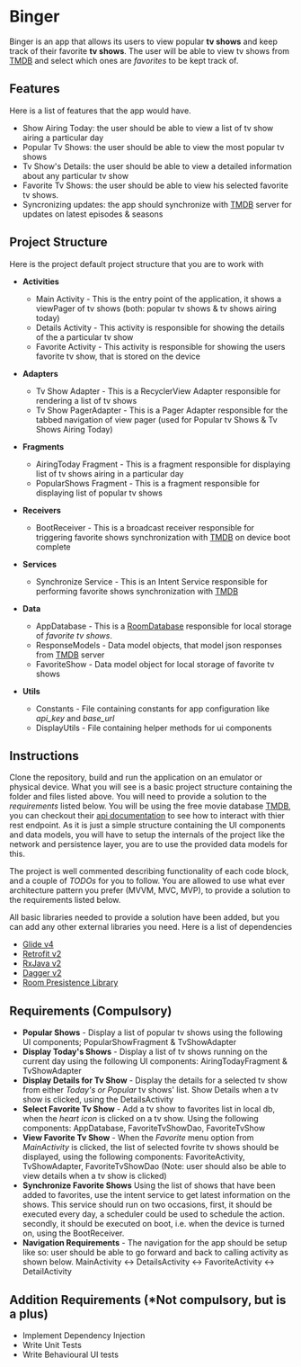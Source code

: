 # Binger

Binger is an app that allows its users to view popular **tv shows** and keep track of their favorite **tv shows**. 
The user will be able to view tv shows from [TMDB](https://www.themoviedb.org/) and select which ones are *favorites* to be kept track of.

## Features
Here is a list of features that the app would have.

- Show Airing Today: the user should be able to view a list of tv show airing a particular day
- Popular Tv Shows: the user should be able to view the most popular tv shows
- Tv Show's Details: the user should be able to view a detailed information about any particular tv show
- Favorite Tv Shows: the user should be able to view his selected favorite tv shows.
- Syncronizing updates: the app should synchronize with [TMDB](https://www.themoviedb.org/) server for updates on latest episodes & seasons


## Project Structure
Here is the project default project structure that you are to work with

* __Activities__
    * Main Activity - This is the entry point of the application, it shows a viewPager of tv shows (both: popular tv shows & tv shows airing today)
    * Details Activity - This activity is responsible for showing the details of the a particular tv show
    * Favorite Activity - This activity is responsible for showing the users favorite tv show, that is stored on the device

* __Adapters__
    * Tv Show Adapter - This is a RecyclerView Adapter responsible for rendering a list of tv shows
    * Tv Show PagerAdapter - This is a Pager Adapter responsible for the tabbed navigation of view pager (used for Popular tv Shows & Tv Shows Airing Today)

* __Fragments__
    * AiringToday Fragment - This is a fragment responsible for displaying list of tv shows airing in a particular day
    * PopularShows Fragment - This is a fragment responsible for displaying list of popular tv shows

* __Receivers__
    * BootReceiver - This is a broadcast receiver responsible for triggering favorite shows synchronization with [TMDB](https://www.themoviedb.org/) on device boot complete

* __Services__
    * Synchronize Service - This is an Intent Service responsible for performing favorite shows synchronization with [TMDB](https://www.themoviedb.org/) 

* __Data__
    * AppDatabase - This is a [RoomDatabase]() responsible for local storage of *favorite tv shows*.
    * ResponseModels - Data model objects, that model json responses from [TMDB](https://www.themoviedb.org/) server
    * FavoriteShow - Data model object for local storage of favorite tv shows

* __Utils__
    * Constants - File containing constants for app configuration like *api_key* and *base_url*
    * DisplayUtils - File containing helper methods for ui components

    
## Instructions
Clone the repository, build and run the application on an emulator or physical device. What you will see is a basic project structure containing the folder and files listed above. You will need to provide a solution to the *requirements* listed below. You will be using the free movie database [TMDB](https://www.themoviedb.org/), you can checkout their [api documentation](https://www.themoviedb.org/documentation/api) to see how to interact with thier rest endpoint. As it is just a simple structure containing the UI components and data models, you will have to setup the internals of the project like the network and persistence layer, you are to use the provided data models for this.

The project is well commented describing functionality of each code block, and a couple of *TODOs* for you to follow. You are allowed to use what ever architecture pattern you prefer (MVVM, MVC, MVP), to provide a solution to the requirements listed below.

All basic libraries needed to provide a solution have been added, but you can add any other external libraries you need. 
Here is a list of dependencies
- [Glide v4](https://bumptech.github.io/glide/)
- [Retrofit v2](https://square.github.io/retrofit/)
- [RxJava v2](https://github.com/ReactiveX/RxJava)
- [Dagger v2](https://github.com/google/dagger)
- [Room Presistence Library](https://developer.android.com/topic/libraries/architecture/room)

## Requirements (Compulsory)
- __Popular Shows__ - Display a list of popular tv shows using the following UI components; PopularShowFragment & TvShowAdapter
- __Display Today's Shows__ - Display a list of tv shows running on the current day using the following UI components: AiringTodayFragment & TvShowAdapter
- __Display Details for Tv Show__ - Display the details for a selected tv show from either *Today's or Popular* tv shows' list. Show Details when a tv show is clicked, using the DetailsActivity
- __Select Favorite Tv Show__ - Add a tv show to favorites list in local db, when the *heart icon* is clicked on a tv show. Using the following components: AppDatabase, FavoriteTvShowDao, FavoriteTvShow
- __View Favorite Tv Show__ - When the *Favorite* menu option from *MainActivity* is clicked, the list of selected fovrite tv shows should be displayed, using the following components: FavoriteActivity, TvShowAdapter, FavoriteTvShowDao (Note: user should also be able to view details when a tv show is clicked)
- __Synchronize Favorite Shows__ Using the list of shows that have been added to favorites, use the intent service to get latest information on the shows. This service should run on two occasions, first, it should be executed every day, a scheduler could be used to schedule the action. secondly, it should be executed on boot, i.e. when the device is turned on, using the BootReceiver.
- __Navigation Requirements__ - The navigation for the app should be setup like so: user should be able to go forward and back to calling activity as shown below.
    MainActivity
        <-> DetailsActivity 
        <-> FavoriteActivity <-> DetailActivity

## Addition Requirements (*Not compulsory, but is a plus)
- Implement Dependency Injection
- Write Unit Tests
- Write Behavioural UI tests
